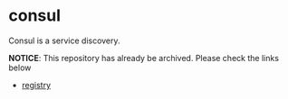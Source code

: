 # consul
Consul is a service discovery.

**NOTICE**: This repository has already be archived. Please check the links below

* [registry](https://github.com/go-kratos/kratos/tree/main/contrib/registry/consul)